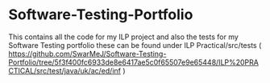 # Software-Testing-Portfolio

This contains all the code for my ILP project and also the tests for my Software Testing portfolio these can be found under ILP Practical/src/tests  ( https://github.com/SwarMeJ/Software-Testing-Portfolio/tree/5f3f400fc6933de8e6417ae5c0f65507e9e65448/ILP%20PRACTICAL/src/test/java/uk/ac/ed/inf )

